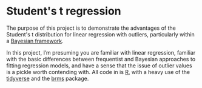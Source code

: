# Student's t regression

The purpose of this project is to demonstrate the advantages of the Student's t distribution for linear regression with outliers, particularly within a [Bayesian framework](https://www.youtube.com/channel/UCNJK6_DZvcMqNSzQdEkzvzA/playlists).

In this project, I’m presuming you are familiar with linear regression, familiar with the basic differences between frequentist and Bayesian approaches to fitting regression models, and have a sense that the issue of outlier values is a pickle worth contending with. All code in is [R](https://www.r-bloggers.com/why-use-r-five-reasons/), with a heavy use of the [tidyverse](http://style.tidyverse.org) and the [brms](https://cran.r-project.org/web/packages/brms/index.html) package.
